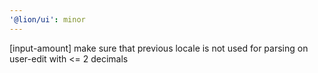 ```yaml
---
'@lion/ui': minor
---
```


[input-amount] make sure that previous locale is not used for parsing on user-edit with <= 2 decimals
